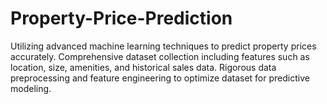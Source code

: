 # Property-Price-Prediction
Utilizing advanced machine learning techniques to predict property prices accurately. Comprehensive dataset collection including features such as location, size, amenities, and historical sales data. Rigorous data preprocessing and feature engineering to optimize dataset for predictive modeling. 
